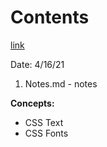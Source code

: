 # Contents
[link](https://www.w3schools.com/css/css_text.asp)

Date: 4/16/21

1. Notes.md - notes

**Concepts:**
- CSS Text 
- CSS Fonts
